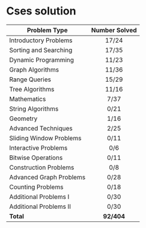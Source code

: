 # Cses solution

| Problem Type           | Number Solved |
|------------------------|:-------------:|
| Introductory Problems  |     17/24     |
| Sorting and Searching  |     17/35     |
| Dynamic Programming    |     11/23     |
| Graph Algorithms       |     11/36     |
| Range Queries          |     15/29     |
| Tree Algorithms        |     11/16     |
| Mathematics            |      7/37     |
| String Algorithms      |      0/21     |
| Geometry               |      1/16     |
| Advanced Techniques    |      2/25     |
| Sliding Window Problems|      0/11     |
| Interactive Problems   |      0/6      |
| Bitwise Operations     |      0/11     |
| Construction Problems  |      0/8      |
| Advanced Graph Problems|      0/28     |
| Counting Problems      |      0/18     |
| Additional Problems I  |      0/30     |
| Additional Problems II |      0/30     |
| **Total**              |   **92/404**  |
